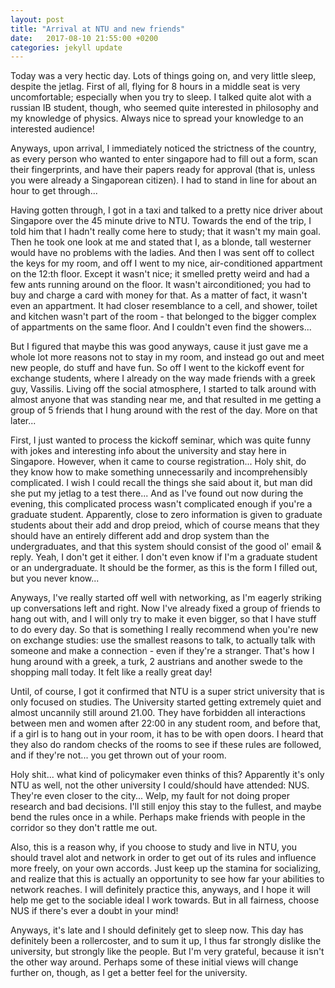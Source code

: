 ```yaml
---
layout: post
title: "Arrival at NTU and new friends"
date:   2017-08-10 21:55:00 +0200
categories: jekyll update
---
```


Today was a very hectic day. Lots of things going on, and very little sleep, despite the jetlag.
First of all, flying for 8 hours in a middle seat is very uncomfortable; especially when you try to sleep. I talked quite alot with a russian IB student, though, who seemed quite interested in philosophy and my knowledge of physics. Always nice to spread your knowledge to an interested audience!

Anyways, upon arrival, I immediately noticed the strictness of the country, as every person who wanted to enter singapore had to fill out a form, scan their fingerprints, and have their papers ready for approval (that is, unless you were already a Singaporean citizen). I had to stand in line for about an hour to get through...

Having gotten through, I got in a taxi and talked to a pretty nice driver about Singapore over the 45 minute drive to NTU. Towards the end of the trip, I told him that I hadn't really come here to study; that it wasn't my main goal. Then he took one look at me and stated that I, as a blonde, tall westerner would have no problems with the ladies. And then I was sent off to collect the keys for my room, and off I went to my nice, air-conditioned appartment on the 12:th floor. Except it wasn't nice; it smelled pretty weird and had a few ants running around on the floor. It wasn't airconditioned; you had to buy and charge a card with money for that. As a matter of fact, it wasn't even an appartment. It had closer resemblance to a cell, and shower, toilet and kitchen wasn't part of the room - that belonged to the bigger complex of appartments on the same floor. And I couldn't even find the showers...

But I figured that maybe this was good anyways, cause it just gave me a whole lot more reasons not to stay in my room, and instead go out and meet new people, do stuff and have fun. So off I went to the kickoff event for exchange students, where I already on the way made friends with a greek guy, Vassilis. Living off the social atmosphere, I started to talk around with almost anyone that was standing near me, and that resulted in me getting a group of 5 friends that I hung around with the rest of the day. More on that later...

First, I just wanted to process the kickoff seminar, which was quite funny with jokes and interesting info about the university and stay here in Singapore. However, when it came to course registration... Holy shit, do they know how to make something unnecessarily and incomprehensibly complicated. I wish I could recall the things she said about it, but man did she put my jetlag to a test there... And as I've found out now during the evening, this complicated process wasn't complicated enough if you're a graduate student. Apparently, close to zero information is given to graduate students about their add and drop preiod, which of course means that they should have an entirely different add and drop system than the undergraduates, and that this system should consist of the good ol' email & reply. Yeah, I don't get it either. I don't even know if I'm a graduate student or an undergraduate. It should be the former, as this is the form I filled out, but you never know...

Anyways, I've really started off well with networking, as I'm eagerly striking up conversations left and right. Now I've already fixed a group of friends to hang out with, and I will only try to make it even bigger, so that I have stuff to do every day. So that is something I really recommend when you're new on exchange studies: use the smallest reasons to talk, to actually talk with someone and make a connection - even if they're a stranger. That's how I hung around with a greek, a turk, 2 austrians and another swede to the shopping mall today. It felt like a really great day!

Until, of course, I got it confirmed that NTU is a super strict university that is only focused on studies. The University started getting extremely quiet and almost uncannily still around 21.00. They have forbidden all interactions between men and women after 22:00 in any student room, and before that, if a girl is to hang out in your room, it has to be with open doors. I heard that they also do random checks of the rooms to see if these rules are followed, and if they're not... you get thrown out of your room.

Holy shit... what kind of policymaker even thinks of this? Apparently it's only NTU as well, not the other university I could/should have attended: NUS. They're even closer to the city... Welp, my fault for not doing proper research and bad decisions. I'll still enjoy this stay to the fullest, and maybe bend the rules once in a while. Perhaps make friends with people in the corridor so they don't rattle me out.

Also, this is a reason why, if you choose to study and live in NTU, you should travel alot and network in order to get out of its rules and influence more freely, on your own accords. Just keep up the stamina for socializing, and realize that this is actually an opportunity to see how far your abilities to network reaches. I will definitely practice this, anyways, and I hope it will help me get to the sociable ideal I work towards. But in all fairness, choose NUS if there's ever a doubt in your mind!

Anyways, it's late and I should definitely get to sleep now. This day has definitely been a rollercoster, and to sum it up, I thus far strongly dislike the university, but strongly like the people. But I'm very grateful, because it isn't the other way around. Perhaps some of these initial views will change further on, though, as I get a better feel for the university.
